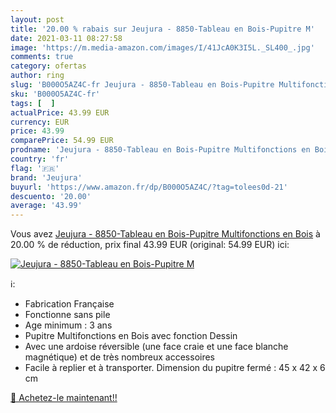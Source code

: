 ```yaml
---
layout: post
title: '20.00 % rabais sur Jeujura - 8850-Tableau en Bois-Pupitre M'
date: 2021-03-11 08:27:58
image: 'https://m.media-amazon.com/images/I/41JcA0K3I5L._SL400_.jpg'
comments: true
category: ofertas
author: ring
slug: 'B000O5AZ4C-fr Jeujura - 8850-Tableau en Bois-Pupitre Multifonctions en Bois'
sku: 'B000O5AZ4C-fr'
tags: [  ]
actualPrice: 43.99 EUR
currency: EUR
price: 43.99
comparePrice: 54.99 EUR
prodname: 'Jeujura - 8850-Tableau en Bois-Pupitre Multifonctions en Bois'
country: 'fr'
flag: '🇫🇷'
brand: 'Jeujura'
buyurl: 'https://www.amazon.fr/dp/B000O5AZ4C/?tag=tolees0d-21'
descuento: '20.00'
average: '43.99'
---
```


Vous avez [Jeujura - 8850-Tableau en Bois-Pupitre Multifonctions en Bois](https://www.amazon.fr/dp/B000O5AZ4C/?tag=tolees0d-21)  à  20.00 % de réduction, prix final  43.99 EUR (original: 54.99 EUR) ici:

[![Jeujura - 8850-Tableau en Bois-Pupitre M](https://m.media-amazon.com/images/I/41JcA0K3I5L._SL400_.jpg)](https://www.amazon.fr/dp/B000O5AZ4C/?tag=tolees0d-21)

ℹ️:

- Fabrication Française
- Fonctionne sans pile
- Age minimum : 3 ans
- Pupitre Multifonctions en Bois avec fonction Dessin
- Avec une ardoise réversible (une face craie et une face blanche magnétique) et de très nombreux accessoires
- Facile à replier et à transporter. Dimension du pupitre fermé : 45 x 42 x 6 cm

[🛒 Achetez-le maintenant!!](https://www.amazon.fr/dp/B000O5AZ4C/?tag=tolees0d-21)
